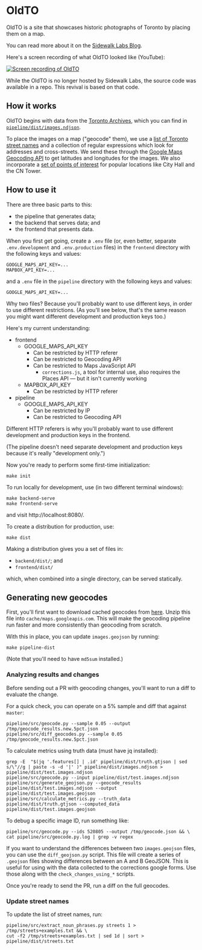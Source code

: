 # OldTO

OldTO is a site that showcases historic photographs of Toronto by placing them
on a map.

You can read more about it on the [Sidewalk Labs Blog][blog].

Here's a screen recording of what OldTO looked like (YouTube):

[![Screen recording of OldTO](https://img.youtube.com/vi/krW-wl7gACA/0.jpg)][youtube]

While the OldTO is no longer hosted by Sidewalk Labs, the source code was
available in a repo. This revival is based on that code.

## How it works

OldTO begins with data from the [Toronto Archives][1], which you can find
in [`pipeline/dist/images.ndjson`](/pipeline/dist/images.ndjson).

To place the images on a map ("geocode" them), we use a [list of Toronto
street names](/pipeline/dist/streets.txt) and a collection of regular expressions
which look for addresses and cross-streets. We send these through the
[Google Maps Geocoding API][API] to get latitudes and longitudes for the
images. We also incorporate a [set of points of interest](/pipeline/dist/toronto-pois.osm.csv)
for popular locations like City Hall and the CN Tower.

## How to use it

There are three basic parts to this:

* the pipeline that generates data;
* the backend that serves data; and
* the frontend that presents data.

When you first get going, create a `.env` file (or, even better, separate
`.env.development` and `.env.production` files) in the `frontend` directory
with the following keys and values:

    GOOGLE_MAPS_API_KEY=...
    MAPBOX_API_KEY=...

and a `.env` file in the `pipeline` directory with the following keys
and values:

    GOOGLE_MAPS_API_KEY=...

Why two files? Because you'll probably want to use different keys, in order
to use different restrictions. (As you'll see below, that's the same reason
you might want different development and production keys too.)

Here's my current understanding:

* frontend
  * GOOGLE_MAPS_API_KEY
    * Can be restricted by HTTP referer
    * Can be restricted to Geocoding API
    * Can be restricted to Maps JavaScript API
      * `corrections.js`, a tool for internal use, also requires the
        Places API — but it isn't currently working
  * MAPBOX_API_KEY
    * Can be restricted by HTTP referer
* pipeline
  * GOOGLE_MAPS_API_KEY
    * Can be restricted by IP
    * Can be restricted to Geocoding API

Different HTTP referers is why you'll probably want to use different development
and production keys in the frontend.

(The pipeline doesn't need separate development and production keys because it's
really "development only.")

Now you're ready to perform some first-time initialization:

    make init

To run locally for development, use (in two different terminal windows):

    make backend-serve
    make frontend-serve

and visit http://localhost:8080/.

To create a distribution for production, use:

    make dist

Making a distribution gives you a set of files in:

* `backend/dist/`; and
* `frontend/dist/`

which, when combined into a single directory, can be served statically.

## Generating new geocodes

First, you'll first want to download cached geocodes from [here][cached-geocodes].
Unzip this file into `cache/maps.googleapis.com`. This will make the geocoding
pipeline run faster and more consistently than geocoding from scratch.

With this in place, you can update `images.geojson` by running:

    make pipeline-dist

(Note that you'll need to have `md5sum` installed.)

### Analyzing results and changes

Before sending out a PR with geocoding changes, you'll want to run a diff to evaluate the change.

For a quick check, you can operate on a 5% sample and diff that against `master`:

    pipeline/src/geocode.py --sample 0.05 --output /tmp/geocode_results.new.5pct.json
    pipeline/src/diff_geocodes.py --sample 0.05 /tmp/geocode_results.new.5pct.json

To calculate metrics using truth data (must have jq installed):

    grep -E  "$(jq '.features[] | .id' pipeline/dist/truth.gtjson | sed s/\"//g | paste -s -d '|' )" pipeline/dist/images.ndjson > pipeline/dist/test.images.ndjson
    pipeline/src/geocode.py --input pipeline/dist/test.images.ndjson
    pipeline/src/generate_geojson.py --geocode_results pipeline/dist/test.images.ndjson --output pipeline/dist/test.images.geojson
    pipeline/src/calculate_metrics.py --truth_data pipeline/dist/truth.gtjson --computed_data pipeline/dist/test.images.geojson

To debug a specific image ID, run something like:

    pipeline/src/geocode.py --ids 520805 --output /tmp/geocode.json && \
    cat pipeline/src/geocode.py.log | grep -v regex

If you want to understand the differences between two `images.geojson` files, you can
use the `diff_geojson.py` script. This file will create a series of `.geojson` files
showing differences between an A and B GeoJSON. This is useful for using with the
data collected to the corrections google forms. Use those along with the
`check_changes_using_*` scripts.

Once you're ready to send the PR, run a diff on the full geocodes.

### Update street names

To update the list of street names, run:

    pipeline/src/extract_noun_phrases.py streets 1 > /tmp/streets+examples.txt && \
    cut -f2 /tmp/streets+examples.txt | sed 1d | sort > pipeline/dist/streets.txt

[1]: https://www.toronto.ca/city-government/accountability-operations-customer-service/access-city-information-or-records/city-of-toronto-archives/
[m]: https://gencat.eloquent-systems.com/city-of-toronto-archives-m-public.html
[API]: https://developers.google.com/maps/documentation/geocoding/intro
[api key]: https://developers.google.com/maps/documentation/javascript/get-api-key
[image]: https://gencat.eloquent-systems.com/city-of-toronto-archives-m-permalink.html?key=571480
[file]: https://gencat.eloquent-systems.com/city-of-toronto-archives-m-permalink.html?key=348714
[GeoJSON]: http://geojson.org
[cached-geocodes]: https://drive.google.com/open?id=1F0J3RHUA1bVRJTJGlRKDuE_IVpb1BwQH
[about]: https://oldtoronto.sidewalklabs.com/about.html
[blog]: https://medium.com/sidewalk-talk/explore-toronto-through-historical-photos-one-block-at-a-time-2fbcd38b511a
[youtube]: https://www.youtube.com/watch?v=krW-wl7gACA
